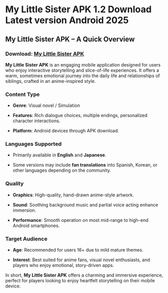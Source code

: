 ﻿# My Little Sister APK 1.2 Download Latest version Android 2025
## My Little Sister APK – A Quick Overview
### Download: [My Little Sister APK](https://my-little-sister.apkmodjoy.org/)
**My Little Sister APK** is an engaging mobile application designed for users who enjoy interactive storytelling and slice-of-life experiences. It offers a warm, sometimes emotional journey into the daily life and relationships of siblings, crafted in an anime-inspired style.

### Content Type

-   **Genre**: Visual novel / Simulation
    
-   **Features**: Rich dialogue choices, multiple endings, personalized character interactions.
    
-   **Platform**: Android devices through APK download.
    

### Languages Supported

-   Primarily available in **English** and **Japanese**.
    
-   Some versions may include **fan translations** into Spanish, Korean, or other languages depending on the community.
    

### Quality

-   **Graphics**: High-quality, hand-drawn anime-style artwork.
    
-   **Sound**: Soothing background music and partial voice acting enhance immersion.
    
-   **Performance**: Smooth operation on most mid-range to high-end Android smartphones.
    

### Target Audience

-   **Age**: Recommended for users 16+ due to mild mature themes.
    
-   **Interest**: Best suited for anime fans, visual novel enthusiasts, and players who enjoy emotional, story-driven apps.
    

In short, **My Little Sister APK** offers a charming and immersive experience, perfect for players looking to enjoy heartfelt storytelling on their mobile device.
